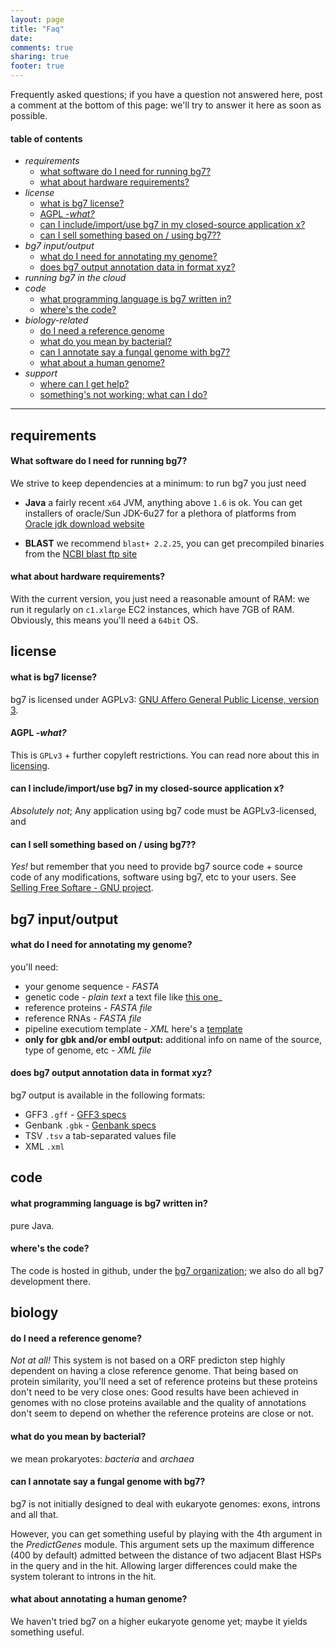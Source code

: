 ```yaml
---
layout: page
title: "Faq"
date: 
comments: true
sharing: true
footer: true
---
```


Frequently asked questions; if you have a question not answered here, post a comment at the bottom of this page: we'll try to answer it here as soon as possible.

#### table of contents ####

- _requirements_
	* [what software do I need for running bg7?](#software-reqs)
	* [what about hardware requirements?](#hardware-reqs)
- _license_
	* [what is bg7 license?](#bg7-license)
	* [AGPL -_what?_](#agpl)
	* [can I include/import/use bg7 in my closed-source application x?](#bg7-and-closed-source)
	* [can I sell something based on / using bg7??](#sell-something-based-on-bg7)
- _bg7 input/output_
	* [what do I need for annotating my genome?](#bg7-input)
	* [does bg7 output annotation data in format xyz?](#bg7-output-formats)
- _running bg7 in the cloud_
- _code_
	* [what programming language is bg7 written in?](#bg7-is-written-in)
	* [where's the code?](#where-is-the-code)
- _biology-related_
	* [do I need a reference genome](#reference-genome)
	* [what do you mean by bacterial?](#what-is-bacterial)
	* [can I annotate say a fungal genome with bg7?](#annotating-fungal-genomes)
	* [what about a human genome?](#annotating-human-genomes)
- _support_
	* [where can I get help?](#getting-help)
	* [something's not working; what can I do?](#errors-issues-etc)





************



## requirements ##

#### <a id="software-reqs"></a>What software do I need for running bg7?  ####

We strive to keep dependencies at a minimum: to run bg7 you just need

* **Java** a fairly recent `x64` JVM, anything above `1.6` is ok. You can get installers of oracle/Sun JDK-6u27 for a plethora of platforms from [Oracle jdk download website](http://www.oracle.com/technetwork/java/javase/downloads/jdk-6u27-download-440405.html)

* **BLAST** we recommend `blast+ 2.2.25`, you can get precompiled binaries from the [NCBI blast ftp site](ftp://ftp.ncbi.nlm.nih.gov/blast/executables/blast+/LATEST/)

#### <a id="hardware-reqs"></a>what about hardware requirements? ####

With the current version, you just need a reasonable amount of RAM: we run it regularly on `c1.xlarge` EC2 instances, which have 7GB of RAM. Obviously, this means you'll need a `64bit` OS.

## license ##

#### <a id="bg7-license"></a>what is bg7 license? ####

bg7 is licensed under AGPLv3: [GNU Affero General Public License, version 3](http://www.gnu.org/licenses/agpl.html).


#### <a id="agpl"></a>AGPL _-what?_ ####

This is `GPLv3` + further copyleft restrictions. You can read nore about this in [licensing](http://bg7.ohnosequences.com/licensing).

#### <a id="bg7-and-closed-source"></a>can I include/import/use bg7 in my closed-source application x? ####

_Absolutely not_; Any application using bg7 code must be AGPLv3-licensed, and 

#### <a id="sell-something-based-on-bg7"></a>can I sell something based on / using bg7?? ####

_Yes!_ but remember that you need to provide bg7 source code +  source code of any modifications, software using bg7, etc to your users. See [Selling Free Softare - GNU project](http://www.gnu.org/philosophy/selling.html).


## bg7 input/output ##

#### <a id="bg7-input"></a>what do I need for annotating my genome? ####

you'll need: 

- your genome sequence _- FASTA_ 
- genetic code _- plain text_ a text file like [this one](https://raw.github.com/bg7/BG7/master/genetic_code.txt)_
- reference proteins _- FASTA file_
- reference RNAs _- FASTA file_
- pipeline executiom template _- XML_ here's a [template](https://raw.github.com/bg7/BG7/master/executionsTemplate.xml)
- **only for gbk and/or embl output:** additional info on name of the source, type of genome, etc _- XML file_

#### <a id="bg7-output-formats"></a>does bg7 output annotation data in format xyz? ####

bg7 output is available in the following formats: 

- GFF3 `.gff` - [GFF3 specs](http://www.sequenceontology.org/gff3.shtml)
- Genbank `.gbk` - [Genbank specs](http://www.ncbi.nlm.nih.gov/Sitemap/samplerecord.html)
- TSV `.tsv` a tab-separated values file
- XML `.xml`

## code ##

#### <a id="bg7-is-written-in"></a>what programming language is bg7 written in? ####

pure Java.

#### <a id="where-is-the-code"></a>where's the code? ####

The code is hosted in github, under the [bg7 organization](http://github.com/bg7); we also do all bg7 development there.



## biology ##

#### <a id="reference-genome"></a>do I need a reference genome? ####

_Not at all!_ This system is not based on a ORF predicton step highly dependent on having a close reference genome. That being based on protein similarity, you'll need a set of reference proteins but these proteins don't need to be very close ones: Good results have been achieved in genomes with no close proteins available and the quality of annotations don't seem to depend on whether the reference proteins are close or not.

#### <a id="what-is-bacterial"></a>what do you mean by bacterial? ####

we mean prokaryotes: _bacteria_ and _archaea_

#### <a id="annotating-fungal-genomes"></a>can I annotate say a fungal genome with bg7? ####

bg7 is not initially designed to deal with eukaryote genomes: exons, introns and all that. 

However, you can get something useful by playing with the 4th argument in the _PredictGenes_ module. This argument sets up the maximum difference (400 by default) admitted between the distance of two adjacent Blast HSPs in the query and in the hit. Allowing larger differences could make the system tolerant to introns in the hit.

#### <a id="annotating-human-genomes"></a>what about annotating a human genome? ####

We haven't tried bg7 on a higher eukaryote genome yet; maybe it yields something useful.
